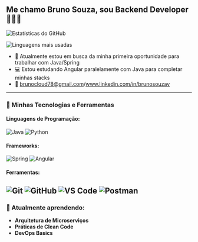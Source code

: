 ## Me chamo Bruno Souza, sou Backend Developer 🧑🏻‍💻
![Estatísticas do GitHub](https://github-readme-stats.vercel.app/api?username=brunosouzav&show_icons=true&theme=gotham)

![Linguagens mais usadas](https://github-readme-stats.vercel.app/api/top-langs/?username=brunosouzav&layout=compact&theme=gotham)

- 🔭 Atualmente estou em busca da minha primeira oportunidade para trabalhar com Java/Spring
- 💻 Estou estudando Angular paralelamente com Java para completar minhas stacks
- 📩 brunocloud78@gmail.com/www.linkedin.com/in/brunosouzav
---
### 🚀 Minhas Tecnologias e Ferramentas

#### Linguagens de Programação:
![Java](https://img.shields.io/badge/Java-ED8B00?style=for-the-badge&logo=java&logoColor=white)
![Python](https://img.shields.io/badge/Python-3776AB?style=for-the-badge&logo=python&logoColor=white)

#### Frameworks:
![Spring](https://img.shields.io/badge/Spring-6DB33F?style=for-the-badge&logo=spring&logoColor=white)
![Angular](https://img.shields.io/badge/Angular-DD0031?style=for-the-badge&logo=angular&logoColor=white)

#### Ferramentas:
![Git](https://img.shields.io/badge/Git-F05032?style=for-the-badge&logo=git&logoColor=white)
![GitHub](https://img.shields.io/badge/GitHub-181717?style=for-the-badge&logo=github&logoColor=white)
![VS Code](https://img.shields.io/badge/VS_Code-007ACC?style=for-the-badge&logo=visual-studio-code&logoColor=white)
![Postman](https://img.shields.io/badge/Postman-FF6C37?style=for-the-badge&logo=postman&logoColor=white)
---
### 🌱 Atualmente aprendendo:

- **Arquitetura de Microserviços**
- **Práticas de Clean Code**
- **DevOps Basics**





